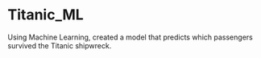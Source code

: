# Titanic_ML
Using Machine Learning, created a model that predicts which passengers survived the Titanic shipwreck.

